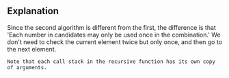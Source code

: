 ## Explanation

Since the second algorithm is different from the first, the difference is that 'Each number in candidates may only be used once in the combination.' We don't need to check the current element twice but only once, and then go to the next element.

`Note that each call stack in the recursive function has its own copy of arguments.`

